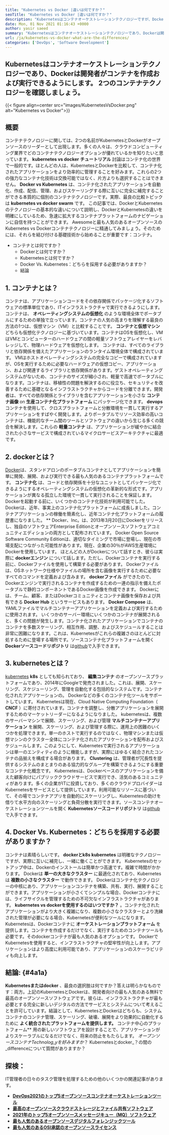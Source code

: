 ```yaml
---
title: "Kubernetes vs Docker |違いは何ですか？" 
seoTitle: "Kubernetes vs Docker |違いは何ですか？" 
description: "Kubernetesはコンテナオーケストレーションテクノロジーですが、Dockerはコンテナを作成および実行するためのテクノロジーです。 Kubernetes vs Dockerを確認しましょう。" 
date: Mon, 01 Nov 2021 01:16:43 +0000
author: yasir saeed
summary: "Kubernetesはコンテナオーケストレーションテクノロジーであり、Dockerは開発者がコンテナを作成および実行できるようにします。 2つのコンテナテクノロジーを確認しましょう。" 
url: /ja/kubernetes-vs-docker-what-are-the-differences/
categories: ['DevOps', 'Software Development']
---
```


## Kubernetesはコンテナオーケストレーションテクノロジーであり、Dockerは開発者がコンテナを作成および実行できるようにします。 2つのコンテナテクノロジーを確認しましょう。

{{< figure align=center src="images/KubernetesVsDocker.png" alt="Kubernetes vs Docker">}}


##  **概要**  
コンテナテクノロジーに関しては、2つの名前がKubernetesとDockerがオープンソースのリーダーとして出現します。多くの人々は、クラウドコンピューティング業界でどのコンテナテクノロジーオプションが優れているかを知りたいと思っています。  **kubernetes vs docker**  **チュートリアル** 討論はコンテナ化の世界で一般的です。ほとんどの人は、KubernetesとDockerを比較して、コンテナ化されたアプリケーションをより効率的に管理することを好みます。これらの2つの強力なコンテナ化技術は交換可能ではなく、片方よりも選択することはできません。 **Docker vs Kubernetes** は、コンテナ化されたアプリケーションを自動化、作成、配信、管理、およびスケーリングする際に互いに完全に補完することができる本質的に個別のコンテナテクノロジーです。実際、最良の比較トピックは **kubernetes vs docker swarm** です。
この記事では、DockerとKubernetesのテクノロジーの基本的な違いについて説明し、DockerとKubernetesの違いを明確にしているため、急速に拡大するコンテナプラットフォームのナビゲーションに自信を持つことができます。 Awesomeと最も人気のあるオープンソースのKubernetes vs Dockerコンテナテクノロジーに精通してみましょう。そのためには、それらを結び付ける基礎技術から始めることが重要です：コンテナ。
* コンテナとは何ですか？
  * Dockerとは何ですか？
  * Kubernetesとは何ですか？
  * Docker Vs. Kubernetes：どちらを採用する必要がありますか？
  * 結論

## 1.  **コンテナとは？**  
コンテナは、アプリケーションコードをその依存関係でパッケージ化するソフトウェアの標準単位であり、ITインフラストラクチャで実行できるようにします。コンテナは、  **オペレーティングシステムの仮想化** のような環境全体でポータブルにするための単独で立っています。コンテナの人気の高まりを理解する最良の方法の1つは、仮想マシン（VM）と比較することです。 **コンテナと仮想マシン**  どちらも仮想化テクノロジーに基づいています。コンテナはOSを仮想化し、VMはVMとコンピューターのハードウェアの間の軽量ソフトウェアレイヤーをレバレッジして、物理ハードウェアを仮想化します。
コンテナは、すべてのライブラリと依存関係を備えたアプリケーションのランタイム環境全体で構成されています。 VMはホストオペレーティングシステムの完全なコピーで構成されていますが、OSを実行するために必要なハードウェアの仮想コピー、アプリケーション、および関連するライブラリと依存関係があります。ゲストオペレーティングシステムがないため、コンテナのサイズが縮小され、軽量で高速でポータブルになります。コンテナは、移植性の問題を解決するのに役立ち、セキュリティを改善するために基礎となるインフラストラクチャからコードを分離できます。開発者は、すべての依存関係とライブラリを含むアプリケーションを小さな  **コンテナ画像** on **生産コンテナ化プラットフォーム**  にパッケージ化できます。
 **devops** コンテナを使用して、クロスプラットフォームと分散環境を一貫して実行するアプリケーションをすばやく開発します。よりポータブルでリソース効率の高いコンテナは、機能的なチーム間のツールとソフトウェアの違いから生じる多くの競合を解決します。これらの **軽量コンテナ** は、アプリケーションが緩やかに結合された小さなサービスで構成されているマイクロサービスアーキテクチャに最適です。

## 2.  **dockerとは？**  
[Docker][1]は、スタンドアロンのポータブルコンテナとしてアプリケーションを簡単に開発、展開、および実行できる最も人気のあるコンテナプラットフォームです。  **コンテナ化**  は、コードと依存関係を十分なユニットとしてパッケージ化できるようにするオペレーティングシステムの仮想化の革新的な形式です。アプリケーションが異なる孤立した環境で一貫して実行されることを保証します。 Dockerを起動する前に、いくつかのコンテナ化技術が利用可能でした。 Dockerは、近年、事実上のコンテナ化プラットフォームに成長しました。コンテナアプリケーションの稼働を簡素化し、近年コンテナ化プラットフォームの履歴書になりました。
** Docker、Inc。は、2013年3月20日にDockerをリリースし、独自のソフトウェアEnterprise Editionとオープンソースソフトウェアコミュニティエディションの両方として配布されています。 Docker Open Source Software Community Editionは、適切なタイミングで市場に登場し、現在の市場支配につながった可能性があります。現在、企業の30％がAWS生産環境にDockerを使用しています。
ほとんどの人がDockerについて話すとき、彼らは実際に  **dockerエンジン** について話します。ただし、Dockerコンテナを実行する前に、Dockerファイルを使用して構築する必要があります。 Dockerファイルは、OSネットワーク仕様やファイルの場所を含む画像を実行するために必要なすべてのコマンドを定義および含みます。  **dockerファイル**  ができたので、Dockerエンジンで実行されるコンテナを作成するための一連の指示を備えたポータブルで静的コンポーネントであるDocker画像を作成できます。 Dockerには、チーム、顧客、またはDockerコミュニティとコンテナ画像を保存および共有できる  **Docker Hub**  というサービスもあります。 **Docker Compose**  は、YAMLファイルでマルチコンテナーアプリケーションを定義および実行するために使用されます。
いくつかのサーバー環境にいくつかのコンテナが展開されると、多くの問題が発生します。コンテナ化されたアプリケーションでコンテナのコンテナを多数スケーリング、相互作用、調整、およびスケジュールすることは非常に困難になります。これは、Kubernetesがこれらの複雑さのほとんどに対処するために登場する場所です。ソースコンテナ化プラットフォームを開く  **Dockerソースコードリポジトリ**  は[github][2]で入手できます。

## 3.  **kubernetesとは？**  
[kubernetes][3]  **k8s** としても知られており、  **編集コンテナ**  のオープンソースプラットフォームであり、2014年にGoogleで発売されました。これは、展開、スケーリング、スケジューリング、管理を自動化する包括的なシステムです。コンテナ化されたアプリケーションの。 Dockerなどの多くのコンテナ化ツールをサポートしています。 Kubernetesは現在、Cloud Native Computing Foundation（ **CNCF**  ）に寄付されています。コンテナを調整し、分散アプリケーションを展開するためのマーケットリーダーになるようになりました。
kubernetesは、複数のサーバーマシンで展開、スケーリング、および管理  **マルチコンテナーアプリケーション** を展開、スケーリング、および管理する際に、運用上の困難のいくつかを処理できます。単一のホストで実行するのではなく、物理マシンまたは仮想マシンのクラスター全体にコンテナ化されたアプリケーションを配布およびスケジュールします。このようにして、Kubernetesで実行されるアプリケーションは単一のエンティティのように機能しますが、実際にはゆるく結合されたコンテナの品揃えを構成する場合があります。 **Clustering**  は、管理者が冗長性を提供するシステムのまとまりのある協力的なグループを構築できるようにする重要なコンテナ化概念です。
Kubernetesは、Dockerベースのアプリケーションを備えた顧客向けにパブリッククラウドサービスで実行でき、活気のあるコミュニティがあります。多くの企業がITに投資しており、多くのクラウドプロバイダーはKubernetesをサービスとして提供しています。利用可能なリソースに基づいて、その場でコンテナアプリを自動的にスケーリングし、Kubernetesの助けを借りて水平方向のスケーリングと負荷分散を実行できます。ソースコンテナオーケストレーションツールを開く  **Kubernetesソースコードリポジトリ**  は[github][4]で入手できます。

## 4. Docker Vs. Kubernetes：どちらを採用する必要がありますか？
コンテナは素晴らしいです。  **dockerとk8s kubernetes** は明確なテクノロジーですが、実際に互いに補完し、一緒に働くことができます。 Kubernetesのセットアップ中は、Dockerのインストールは簡単かつ高速です。複雑で時間がかかります。 Dockerは  **単一の大きなクラスター**  に最適化されており、Kubernetesは **複数の小さなクラスター**  で動作できます。 Dockerはコンテナ化テクノロジーの中核にあり、アプリケーションコンテナを構築、共有、実行、展開することができます。アプリケーションが小さくてシンプルな場合、Dockerコンテナには、ライフサイクルを管理するための不可欠なインフラストラクチャがあります。
 **kubernetes vs dockerを使用するのはいつですか？** 。コンテナ化されたアプリケーションがより大きく複雑になり、複数の小さなクラスターとより洗練された管理が必要になる場合、Kubernetesが便利なツールになります。 Kubernetesは、Dockerコンテナに **オーケストレーションプラットフォーム** を提供します。コンテナを作成するだけでなく、実行するためのコンテナツールも必要です。そのdockerコンテナが最も人気のあるオプションです。 DockerでKubernetesを使用すると、インフラストラクチャの堅牢性が向上します。アプリケーションはより高度に利用可能であり、アプリケーションのスケーラビリティも向上します。

##  **結論:**   {#4a1a}

 **Kubernetesまたはdocker** 、最良の選択肢は何ですか？答えは明らかなものです：両方。上記のKubernetesとDockerは、開発者向けの最も人気のある無料で最高のオープンソースソフトウェアです。彼らは、インフラストラクチャが最も必要とする完全に新しいデジタルの方法でサービスとシステムについて考えることを許可しています。結論として、KubernetesとDockerはどちらも、システムコンテナのコンテナ管理、スケーリング、破壊、展開をより効果的に自動化するために **よく統合されたプラットフォームを提供します。** コンテナ中心のプラットフォーム** 用の新しいソフトウェアを設計することで、アプリケーションがよりスケーラブルになるだけでなく、将来の防止をもたらします。
_オープンソースコンテナTechnolog_yを好みますか_？ Kubernetesとdocker_？の間の_differenceについて質問がありますか？

## 探検：
IT管​​理者の日々のタスク管理を処理するための他のいくつかの関連記事があります。
*  **[DevOps2021のトップ5オープンソースコンテナオーケストレーションツール][6]**  
*  **[最高のオープンソースクラウドストレージとファイル共有ソフトウェア][7]**  
*  **[2021年のトップ5オープンソースメッセージキュー（MQ）ソフトウェア][8]**  
*  **[最も人気のあるオープンソースデジタルフォレンジックツール][9]**  
*  **[最も人気のあるOSI承認のオープンソースライセンス][10]**  



 [1]: https://www.docker.com/
 [2]: https://github.com/docker
 [3]: https://kubernetes.io/
 [4]: https://github.com/kubernetes/kubernetes
 [5]: mailto:yasir.saeed@aspose.com
 [6]: https://blog.containerize.com/devops/top-5-open-source-container-orchestration-tools-for-devops-in-2021/
 [7]: https://products.containerize.com/backup-and-sync/
 [8]: https://blog.containerize.com/message-queue-software/top-5-open-source-message-queue-software-in-2021/
 [9]: https://blog.containerize.com/digital-forensic-tools/top-5-open-source-digital-forensic-tools-in-2021/
 [10]: https://blog.containerize.com/licenses-standards/top-5-most-popular-osi-approved-open-source-licenses-of-2021/
